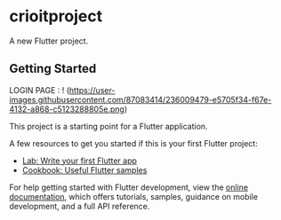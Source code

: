 # crioitproject

A new Flutter project.

## Getting Started
LOGIN PAGE :
! (https://user-images.githubusercontent.com/87083414/236009479-e5705f34-f67e-4132-a868-c5123288805e.png)

This project is a starting point for a Flutter application.

A few resources to get you started if this is your first Flutter project:

- [Lab: Write your first Flutter app](https://docs.flutter.dev/get-started/codelab)
- [Cookbook: Useful Flutter samples](https://docs.flutter.dev/cookbook)

For help getting started with Flutter development, view the
[online documentation](https://docs.flutter.dev/), which offers tutorials,
samples, guidance on mobile development, and a full API reference.
